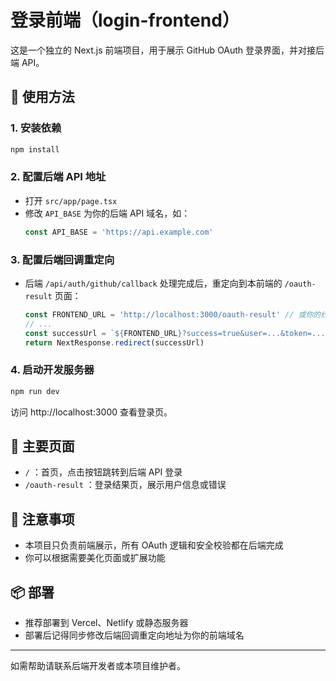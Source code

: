 # 登录前端（login-frontend）

这是一个独立的 Next.js 前端项目，用于展示 GitHub OAuth 登录界面，并对接后端 API。

## 🚀 使用方法

### 1. 安装依赖
```bash
npm install
```

### 2. 配置后端 API 地址
- 打开 `src/app/page.tsx`
- 修改 `API_BASE` 为你的后端 API 域名，如：
  ```ts
  const API_BASE = 'https://api.example.com'
  ```

### 3. 配置后端回调重定向
- 后端 `/api/auth/github/callback` 处理完成后，重定向到本前端的 `/oauth-result` 页面：
  ```ts
  const FRONTEND_URL = 'http://localhost:3000/oauth-result' // 或你的线上域名
  // ...
  const successUrl = `${FRONTEND_URL}?success=true&user=...&token=...`
  return NextResponse.redirect(successUrl)
  ```

### 4. 启动开发服务器
```bash
npm run dev
```

访问 http://localhost:3000 查看登录页。

## 🧩 主要页面
- `/` ：首页，点击按钮跳转到后端 API 登录
- `/oauth-result` ：登录结果页，展示用户信息或错误

## 📝 注意事项
- 本项目只负责前端展示，所有 OAuth 逻辑和安全校验都在后端完成
- 你可以根据需要美化页面或扩展功能

## 📦 部署
- 推荐部署到 Vercel、Netlify 或静态服务器
- 部署后记得同步修改后端回调重定向地址为你的前端域名

---

如需帮助请联系后端开发者或本项目维护者。
